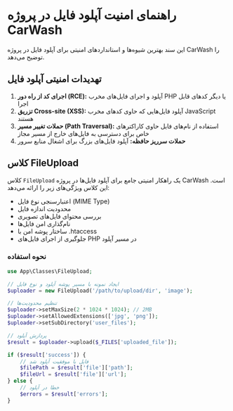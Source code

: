 # راهنمای امنیت آپلود فایل در پروژه CarWash

این سند بهترین شیوه‌ها و استانداردهای امنیتی برای آپلود فایل در پروژه CarWash را توضیح می‌دهد.

## تهدیدات امنیتی آپلود فایل

1. **اجرای کد از راه دور (RCE):** آپلود و اجرای فایل‌های مخرب PHP یا دیگر کدهای قابل اجرا
2. **تزریق Cross-site (XSS):** آپلود فایل‌هایی که حاوی کدهای مخرب JavaScript هستند
3. **حملات تغییر مسیر (Path Traversal):** استفاده از نام‌های فایل حاوی کاراکترهای خاص برای دسترسی به فایل‌های خارج از مسیر مجاز
4. **حملات سرریز حافظه:** آپلود فایل‌های بزرگ برای اشغال منابع سرور

## کلاس FileUpload

کلاس `FileUpload` یک راهکار امنیتی جامع برای آپلود فایل‌ها در پروژه CarWash است. این کلاس ویژگی‌های زیر را ارائه می‌دهد:

- اعتبارسنجی نوع فایل (MIME Type)
- محدودیت اندازه فایل
- بررسی محتوای فایل‌های تصویری
- نام‌گذاری امن فایل‌ها
- ساختار پوشه امن با .htaccess
- جلوگیری از اجرای فایل‌های PHP در مسیر آپلود

### نحوه استفاده

```php
use App\Classes\FileUpload;

// ایجاد نمونه با مسیر پوشه آپلود و نوع فایل
$uploader = new FileUpload('/path/to/upload/dir', 'image');

// تنظیم محدودیت‌ها
$uploader->setMaxSize(2 * 1024 * 1024); // 2MB
$uploader->setAllowedExtensions(['jpg', 'png']);
$uploader->setSubDirectory('user_files');

// پردازش آپلود
$result = $uploader->upload($_FILES['uploaded_file']);

if ($result['success']) {
    // فایل با موفقیت آپلود شد
    $filePath = $result['file']['path'];
    $fileUrl = $result['file']['url'];
} else {
    // خطا در آپلود
    $errors = $result['errors'];
}